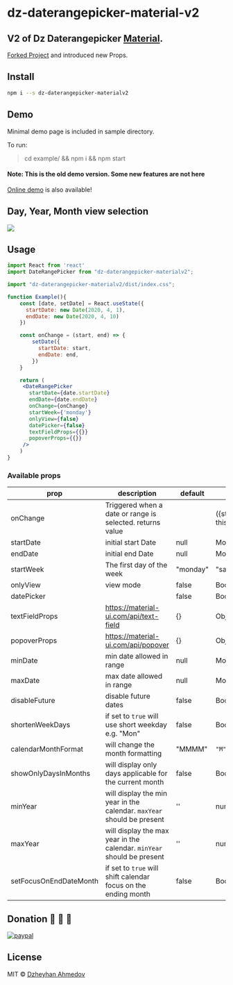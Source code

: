 # dz-daterangepicker-material-v2

## V2 of Dz Daterangepicker [Material](https://material.io/design/introduction/).

[Forked Project](https://github.com/dzheyhan/dz-daterangepicker-material) and introduced new Props.

## Install

```bash
npm i --s dz-daterangepicker-materialv2
```

## Demo

Minimal demo page is included in sample directory. 

To run: 
> cd example/ && npm i && npm start

#### Note: This is the old demo version. Some new features are not here
[Online demo](https://codesandbox.io/s/sad-pine-17zyi) is also available!

## Day, Year, Month view selection
![](./img/screen.png)

## Usage

```jsx
import React from 'react'
import DateRangePicker from "dz-daterangepicker-materialv2";

import "dz-daterangepicker-materialv2/dist/index.css";

function Example(){
    const [date, setDate] = React.useState({
      startDate: new Date(2020, 4, 1),
      endDate: new Date(2020, 4, 10)
    })

    const onChange = (start, end) => {
        setDate({
          startDate: start,
          endDate: end,
        })
    }

    return (
     <DateRangePicker
       startDate={date.startDate}
       endDate={date.endDate}
       onChange={onChange}
       startWeek={'monday'}
       onlyView={false}
       datePicker={false}
       textFieldProps={{}}
       popoverProps={{}}
     />
    )
}
```

### Available props
|prop|description|default|type|
|--|----|--|----|
|onChange|Triggered when a date or range is selected. returns value||({start, end}) => this.setState({start, end})|
|startDate|initial start Date|null|Moment or Date|
|endDate|initial end Date|null|Moment or Date|
|startWeek|The first day of the week|"monday"|"saturday"|"sunday" |String|
|onlyView|view mode|false|Bool|
|datePicker||false|Bool|
|textFieldProps|https://material-ui.com/api/text-field|{}|Obj|
|popoverProps|https://material-ui.com/api/popover|{}|Obj|
|minDate|min date allowed in range|null|Moment or Date|
|maxDate|max date allowed in range|null|Moment or Date|
|disableFuture|disable future dates|false|Boolean|
|shortenWeekDays|if set to `true` will use short weekday e.g. "Mon"|false|Boolean|
|calendarMonthFormat|will change the month formatting|"MMMM"|`"M","Mo","MM","MMM","MMMM"`|
|showOnlyDaysInMonths|will display only days applicable for the current month|false|Boolean
|minYear|will display the min year in the calendar. `maxYear` should be present|''|number
|maxYear|will display the max year in the calendar. `minYear` should be present|''|number
|setFocusOnEndDateMonth|if set to `true` will shift calendar focus on the ending month|false|Boolean

## Donation :beer: :beer: :beer:

[![paypal](https://www.paypalobjects.com/en_US/i/btn/btn_donateCC_LG.gif)](https://www.paypal.com/cgi-bin/webscr?cmd=_s-xclick&hosted_button_id=4H8MQCF7T74P8&source=url)


## License

MIT © [Dzheyhan Ahmedov](https://github.com/dzheyhan)
